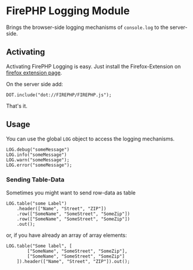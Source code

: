 # FirePHP Logging Module

Brings the browser-side logging mechanisms of `console.log` to the server-side.
 
## Activating

Activating FirePHP Logging is easy. Just install the Firefox-Extension on [firefox extension page](https://addons.mozilla.org/de/firefox/addon/firephp/).

On the server side add:

```
DOT.include("dot://FIREPHP/FIREPHP.js");
```

That's it.

## Usage

You can use the global `LOG` object to access the logging mechanisms.

```
LOG.debug("someMessage")
LOG.info("someMessage")
LOG.warn("someMessage");
LOG.error("someMessage");
```


### Sending Table-Data

Sometimes you might want to send row-data as table

```
LOG.table("some Label")
    .header(["Name", "Street", "ZIP"])
    .row(["SomeName", "SomeStreet", "SomeZip"])
    .row(["SomeName", "SomeStreet", "SomeZip"])
    .out();
```

or, if you have already an array of array elements:

```
LOG.table("Some label", [
        ["SomeName", "SomeStreet", "SomeZip"],
        ["SomeName", "SomeStreet", "SomeZip"]
    ]).header(["Name", "Street", "ZIP"]).out();
```

